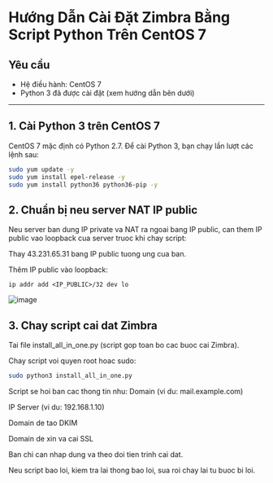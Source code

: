 # Hướng Dẫn Cài Đặt Zimbra Bằng Script Python Trên CentOS 7

## Yêu cầu
- Hệ điều hành: CentOS 7
- Python 3 đã được cài đặt (xem hướng dẫn bên dưới)

---

## 1. Cài Python 3 trên CentOS 7

CentOS 7 mặc định có Python 2.7. Để cài Python 3, bạn chạy lần lượt các lệnh sau:

```bash
sudo yum update -y
sudo yum install epel-release -y
sudo yum install python36 python36-pip -y
```

## 2. Chuẩn bị neu server NAT IP public
Neu server ban dung IP private va NAT ra ngoai bang IP public, can them IP public vao loopback cua server truoc khi chay script:

Thay 43.231.65.31 bang IP public tuong ung cua ban.

Thêm IP public vào loopback:

```
ip addr add <IP_PUBLIC>/32 dev lo
```
![image](https://github.com/user-attachments/assets/d815dbe0-b078-4b13-8989-a1f586fa8ab9)

## 3. Chay script cai dat Zimbra
Tai file install_all_in_one.py (script gop toan bo cac buoc cai Zimbra).

Chay script voi quyen root hoac sudo:

```bash
sudo python3 install_all_in_one.py
```
Script se hoi ban cac thong tin nhu:
Domain (vi du: mail.example.com)

IP Server (vi du: 192.168.1.10)

Domain de tao DKIM

Domain de xin va cai SSL

Ban chi can nhap dung va theo doi tien trinh cai dat.

Neu script bao loi, kiem tra lai thong bao loi, sua roi chay lai tu buoc bi loi.
